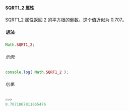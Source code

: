 #### SQRT1_2 属性

  SQRT1_2 属性返回 2 的平方根的倒数。这个值近似为 0.707。

##### 语法:

  ```javascript
  Math.SQRT1_2;
  ```
  
###### 示例:

  ```javascript
  console.log( Math.SQRT1_2 );
  ```

###### 结果:

  ```javascript
  >>>
  0.7071067811865476
  ```
